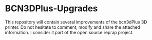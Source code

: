 # BCN3DPlus-Upgrades
This repository will contain several improvements of the bcn3dPlus 3D printer. Do not hesitate to comment, modify and share the attached information. I consider it part of the open source reprap project.
